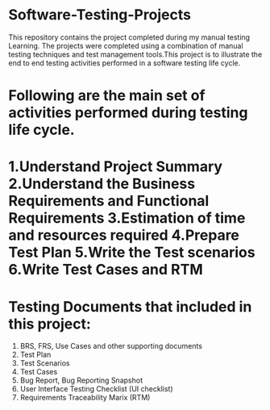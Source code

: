 # Software-Testing-Projects
This repository contains  the project completed during my manual testing Learning. The projects were completed using a combination of manual testing techniques and test management tools.This project is to illustrate the end to end testing activities performed in a software testing life cycle.

Following are the main set of activities performed during testing life cycle.
==============================================================================
1.Understand Project Summary
2.Understand the Business Requirements and Functional Requirements
3.Estimation of time and resources required
4.Prepare Test Plan
5.Write the Test scenarios
6.Write Test Cases and RTM
===========================================================================

Testing Documents that included in this project:
==========================================================================
1) BRS, FRS, Use Cases and other supporting documents
2) Test Plan
3) Test Scenarios
4) Test Cases
5) Bug Report, Bug Reporting Snapshot
6) User Interface Testing Checklist (UI checklist)
7) Requirements Traceability Marix (RTM)
